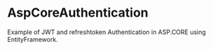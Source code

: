 # AspCoreAuthentication
Example of JWT and refreshtoken Authentication in ASP.CORE using EntityFramework.

